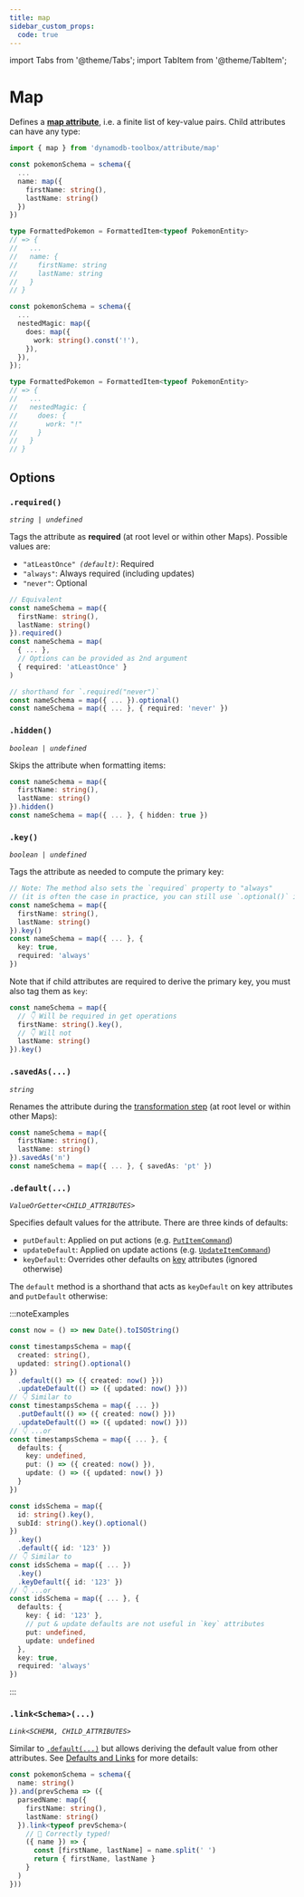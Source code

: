 ```yaml
---
title: map
sidebar_custom_props:
  code: true
---
```


import Tabs from '@theme/Tabs';
import TabItem from '@theme/TabItem';

# Map

Defines a [**map attribute**](https://docs.aws.amazon.com/amazondynamodb/latest/developerguide/HowItWorks.NamingRulesDataTypes.html#HowItWorks.DataTypes), i.e. a finite list of key-value pairs. Child attributes can have any type:

```ts
import { map } from 'dynamodb-toolbox/attribute/map'

const pokemonSchema = schema({
  ...
  name: map({
    firstName: string(),
    lastName: string()
  })
})

type FormattedPokemon = FormattedItem<typeof PokemonEntity>
// => {
//   ...
//   name: {
//     firstName: string
//     lastName: string
//   }
// }

const pokemonSchema = schema({
  ...
  nestedMagic: map({
    does: map({
      work: string().const('!'),
    }),
  }),
});

type FormattedPokemon = FormattedItem<typeof PokemonEntity>
// => {
//   ...
//   nestedMagic: {
//     does: {
//       work: "!"
//     }
//   }
// }
```

## Options

### `.required()`

<p style={{ marginTop: '-15px' }}><i><code>string | undefined</code></i></p>

Tags the attribute as **required** (at root level or within other Maps). Possible values are:

- <code>"atLeastOnce" <i>(default)</i></code>: Required
- `"always"`: Always required (including updates)
- `"never"`: Optional

```ts
// Equivalent
const nameSchema = map({
  firstName: string(),
  lastName: string()
}).required()
const nameSchema = map(
  { ... },
  // Options can be provided as 2nd argument
  { required: 'atLeastOnce' }
)

// shorthand for `.required("never")`
const nameSchema = map({ ... }).optional()
const nameSchema = map({ ... }, { required: 'never' })
```

### `.hidden()`

<p style={{ marginTop: '-15px' }}><i><code>boolean | undefined</code></i></p>

Skips the attribute when formatting items:

```ts
const nameSchema = map({
  firstName: string(),
  lastName: string()
}).hidden()
const nameSchema = map({ ... }, { hidden: true })
```

### `.key()`

<p style={{ marginTop: '-15px' }}><i><code>boolean | undefined</code></i></p>

Tags the attribute as needed to compute the primary key:

```ts
// Note: The method also sets the `required` property to "always"
// (it is often the case in practice, you can still use `.optional()` if needed)
const nameSchema = map({
  firstName: string(),
  lastName: string()
}).key()
const nameSchema = map({ ... }, {
  key: true,
  required: 'always'
})
```

Note that if child attributes are required to derive the primary key, you must also tag them as `key`:

```ts
const nameSchema = map({
  // 👇 Will be required in get operations
  firstName: string().key(),
  // 👇 Will not
  lastName: string()
}).key()
```

### `.savedAs(...)`

<p style={{ marginTop: '-15px' }}><i><code>string</code></i></p>

Renames the attribute during the [transformation step](../4-schemas/14-actions/1-parse.md) (at root level or within other Maps):

```ts
const nameSchema = map({
  firstName: string(),
  lastName: string()
}).savedAs('n')
const nameSchema = map({ ... }, { savedAs: 'pt' })
```

### `.default(...)`

<p style={{ marginTop: '-15px' }}><i><code>ValueOrGetter&lt;CHILD_ATTRIBUTES&gt;</code></i></p>

Specifies default values for the attribute. There are three kinds of defaults:

- `putDefault`: Applied on put actions (e.g. [`PutItemCommand`](../3-entities/3-actions/2-put-item/index.md))
- `updateDefault`: Applied on update actions (e.g. [`UpdateItemCommand`](../3-entities/3-actions/3-update-item/index.md))
- `keyDefault`: Overrides other defaults on [key](#key) attributes (ignored otherwise)

The `default` method is a shorthand that acts as `keyDefault` on key attributes and `putDefault` otherwise:

:::noteExamples

<Tabs>
<TabItem value="put-update" label="Put/Update">

```ts
const now = () => new Date().toISOString()

const timestampsSchema = map({
  created: string(),
  updated: string().optional()
})
  .default(() => ({ created: now() }))
  .updateDefault(() => ({ updated: now() }))
// 👇 Similar to
const timestampsSchema = map({ ... })
  .putDefault(() => ({ created: now() }))
  .updateDefault(() => ({ updated: now() }))
// 👇 ...or
const timestampsSchema = map({ ... }, {
  defaults: {
    key: undefined,
    put: () => ({ created: now() }),
    update: () => ({ updated: now() })
  }
})
```

</TabItem>
<TabItem value="key" label="Key">

```ts
const idsSchema = map({
  id: string().key(),
  subId: string().key().optional()
})
  .key()
  .default({ id: '123' })
// 👇 Similar to
const idsSchema = map({ ... })
  .key()
  .keyDefault({ id: '123' })
// 👇 ...or
const idsSchema = map({ ... }, {
  defaults: {
    key: { id: '123' },
    // put & update defaults are not useful in `key` attributes
    put: undefined,
    update: undefined
  },
  key: true,
  required: 'always'
})
```

</TabItem>
</Tabs>

:::

### `.link<Schema>(...)`

<p style={{ marginTop: '-15px' }}><i><code>Link&lt;SCHEMA, CHILD_ATTRIBUTES&gt;</code></i></p>

Similar to [`.default(...)`](#default) but allows deriving the default value from other attributes. See [Defaults and Links](../4-schemas/3-defaults-and-links/index.md) for more details:

```ts
const pokemonSchema = schema({
  name: string()
}).and(prevSchema => ({
  parsedName: map({
    firstName: string(),
    lastName: string()
  }).link<typeof prevSchema>(
    // 🙌 Correctly typed!
    ({ name }) => {
      const [firstName, lastName] = name.split(' ')
      return { firstName, lastName }
    }
  )
}))
```
